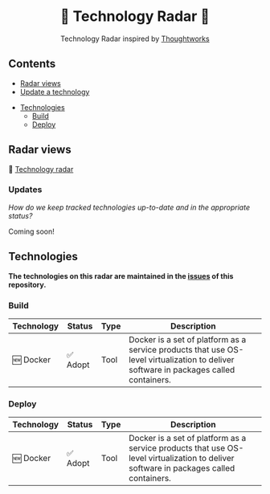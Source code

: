 <div align="center">
	<!--img width="500" height="350" src="images/logo.svg" alt="Building Blocks"-->
	<h1>📡 Technology Radar 🎯</h1>
    <p>Technology Radar inspired by <a href="https://radar.thoughtworks.com">Thoughtworks</a></p>
</div>

<!-- toc -->

## Contents

- [Radar views](#Radar-views)
- [Update a technology](#Updates)
<!-- generated index -->
- [Technologies](#Technologies)
  - [Build](#Build)
  - [Deploy](#Deploy)
<!-- generated index end -->

<!-- tocstop -->

## Radar views
📡 [Technology radar][tech radar]

### Updates

*How do we keep tracked technologies up-to-date and in the appropriate status?*

Coming soon!

<!-- generated list -->
## Technologies
**The technologies on this radar are maintained in the [issues](https://github.com/timperman/radar/issues) of this repository.**

### Build
| Technology | Status | Type | Description |
|---|---|---|---|
| 🆕 Docker | ✅ Adopt | Tool | Docker is a set of platform as a service products that use OS-level virtualization to deliver software in packages called containers. |

### Deploy
| Technology | Status | Type | Description |
|---|---|---|---|
| 🆕 Docker | ✅ Adopt | Tool | Docker is a set of platform as a service products that use OS-level virtualization to deliver software in packages called containers. |
<!-- generated list end -->

[tech radar]: https://radar.thoughtworks.com/
[new issue]: https://github.com/timperman/radar/issues/new/choose

